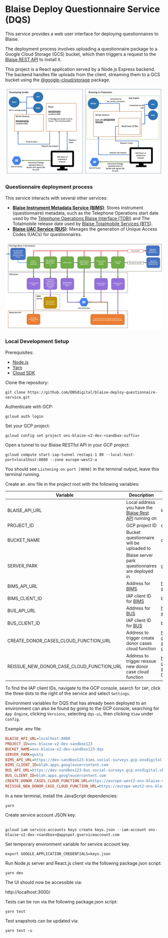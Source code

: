 # Blaise Deploy Questionnaire Service (DQS)

This service provides a web user interface for deploying questionnaires to Blaise.

The deployment process involves uploading a questionnaire package to a Google Cloud Storage (GCS) bucket, which then triggers a request to the [Blaise REST API](https://github.com/ONSdigital/blaise-api-rest) to install it.

This project is a React application served by a Node.js Express backend. The backend handles file uploads from the client, streaming them to a GCS bucket using the [@google-cloud/storage](https://www.npmjs.com/package/@google-cloud/storage) package.

![](.github/DQS_Architecture_Diagram.jpg)

### Questionnaire deployment process

This service interacts with several other services:

-   **[Blaise Instrument Metadata Service (BIMS)](https://github.com/ONSdigital/blaise-instrument-metadata-service)**: Stores instrument (questionnaire) metadata, such as the Telephone Operations start date used by the [Telephone Operations Blaise Interface (TOBI)](https://github.com/ONSdigital/telephone-operations-blaise-interface) and The Totalmobile release date used by [Blaise Totalmobile Services (BTS)](https://github.com/ONSdigital/blaise-totalmobile-services).
-   **[Blaise UAC Service (BUS)](https://github.com/ONSdigital/blaise-uac-service)**: Manages the generation of Unique Access Codes (UACs) for questionnaires.

![](.github/DQS_upload_process_Diagram.jpg)

### Local Development Setup

Prerequisites:

- [Node.js](https://nodejs.org/)
- [Yarn](https://yarnpkg.com/)
- [Cloud SDK](https://cloud.google.com/sdk/)

Clone the repository:

```shell
git clone https://github.com/ONSdigital/blaise-deploy-questionnaire-service.git
```

Authenticate with GCP:

```shell
gcloud auth login
```

Set your GCP project:

```shell
gcloud config set project ons-blaise-v2-dev-<sandbox-suffix>
```

Open a tunnel to our Blaise RESTful API in your GCP project:

```shell
gcloud compute start-iap-tunnel restapi-1 80 --local-host-port=localhost:8080 --zone europe-west2-a
```

You should see `Listening on port [9090]` in the terminal output, leave this terminal running.

Create an .env file in the project root with the following variables:

| Variable | Description | Example |
| - | - | - |
| BLAISE_API_URL | Local address you have the [Blaise Rest API](https://github.com/ONSdigital/blaise-api-rest) running on | localhost:8080 |
| PROJECT_ID | GCP project ID | ons-blaise-dev-sandbox123 |
| BUCKET_NAME | Bucket questionnaire will be uploaded to | ons-blaise-dev-sandbox123-dqs |
| SERVER_PARK | Blaise server park questionnaires are deployed in | gusty |
| BIMS_API_URL | Address for [BIMS](https://github.com/ONSdigital/blaise-instrument-metadata-service) | https://dev-sandbox123-bims.social-surveys.gcp.onsdigital.uk |
| BIMS_CLIENT_ID | IAP client ID for [BIMS](https://github.com/ONSdigital/blaise-instrument-metadata-service) | blah.apps.googleusercontent.com |
| BUS_API_URL | Address for [BUS](https://github.com/ONSdigital/blaise-uac-service) | https://dev-sandbox123-bus.social-surveys.gcp.onsdigital.uk |
| BUS_CLIENT_ID | IAP client ID for [BUS](https://github.com/ONSdigital/blaise-uac-service)| blah.apps.googleusercontent.com |
| CREATE_DONOR_CASES_CLOUD_FUNCTION_URL | Address to trigger create donor cases cloud function | https://europe-west2-ons-blaise-v2-dev-sandbox123.cloudfunctions.net/create-donor-cases |
| REISSUE_NEW_DONOR_CASE_CLOUD_FUNCTION_URL | Address to trigger reissue new donor case cloud function | https://europe-west2-ons-blaise-v2-dev-sandbox123.cloudfunctions.net/reissue-new-donor-case |

To find the IAP client IDs, navigate to the GCP console, search for `IAP`, click the three dots to the right of the service and select `Settings`.

Environment variables for DQS that has already been deployed to an environment can also be found by going to the GCP console, searching for `App Engine`, clicking `Versions`, selecting `dqs-ui`, then clicking `View` under `Config`.

Example .env file:

```ini 
BLAISE_API_URL=localhost:8080
PROJECT_ID=ons-blaise-v2-dev-sandbox123
BUCKET_NAME=ons-blaise-v2-dev-sandbox123-dqs
SERVER_PARK=gusty
BIMS_API_URL=https://dev-sandbox123-bims.social-surveys.gcp.onsdigital.uk
BIMS_CLIENT_ID=blah.apps.googleusercontent.com
BUS_API_URL=https://dev-sandbox123-bus.social-surveys.gcp.onsdigital.uk
BUS_CLIENT_ID=blah.apps.googleusercontent.com
CREATE_DONOR_CASES_CLOUD_FUNCTION_URL=https://europe-west2-ons-blaise-v2-dev-sandbox123.cloudfunctions.net/create-donor-cases
REISSUE_NEW_DONOR_CASE_CLOUD_FUNCTION_URL=https://europe-west2-ons-blaise-v2-dev-sandbox123.cloudfunctions.net/reissue-new-donor-case
```

In a new terminal, install the JavaScript dependencies:

```shell
yarn
```

Create service account JSON key.

```shell

gcloud iam service-accounts keys create keys.json --iam-account ons-blaise-v2-dev-<sandbox>@appspot.gserviceaccount.com
```

Set temporary environment variable for service account key.

```shell
export GOOGLE_APPLICATION_CREDENTIALS=keys.json
```

Run Node.js server and React.js client via the following package.json script:

```shell script
yarn dev
```

The UI should now be accessible via:

http://localhost:3000/

Tests can be run via the following package.json script:

```shell script
yarn test
```

Test snapshots can be updated via:

```shell script
yarn test -u
```
